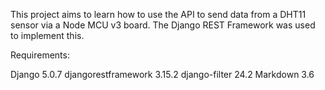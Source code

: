 This project aims to learn how to use the API to send data from a DHT11 sensor via a Node MCU v3 board. The Django REST Framework was used to implement this.

Requirements:

Django              5.0.7
djangorestframework 3.15.2
django-filter       24.2
Markdown            3.6
